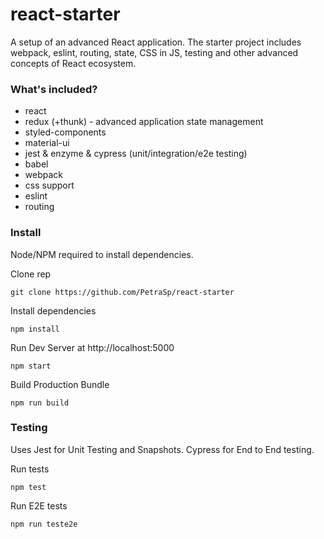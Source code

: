 # react-starter
A setup of an advanced React application. The starter project includes webpack, eslint, routing, state, CSS in JS, testing and other advanced concepts of React ecosystem.


### What's included?

* react
* redux (+thunk) - advanced application state management
* styled-components
* material-ui
* jest & enzyme & cypress (unit/integration/e2e testing)
* babel
* webpack
* css support
* eslint
* routing

### Install
Node/NPM required to install dependencies.

Clone rep
``` shell
git clone https://github.com/PetraSp/react-starter
```

Install dependencies
``` shell
npm install
```

Run Dev Server at http://localhost:5000
``` shell
npm start
```

Build Production Bundle
``` shell
npm run build
```

### Testing

Uses Jest for Unit Testing and Snapshots. Cypress for End to End testing.

Run tests
``` shell
npm test
```

Run E2E tests
``` shell
npm run teste2e
```
